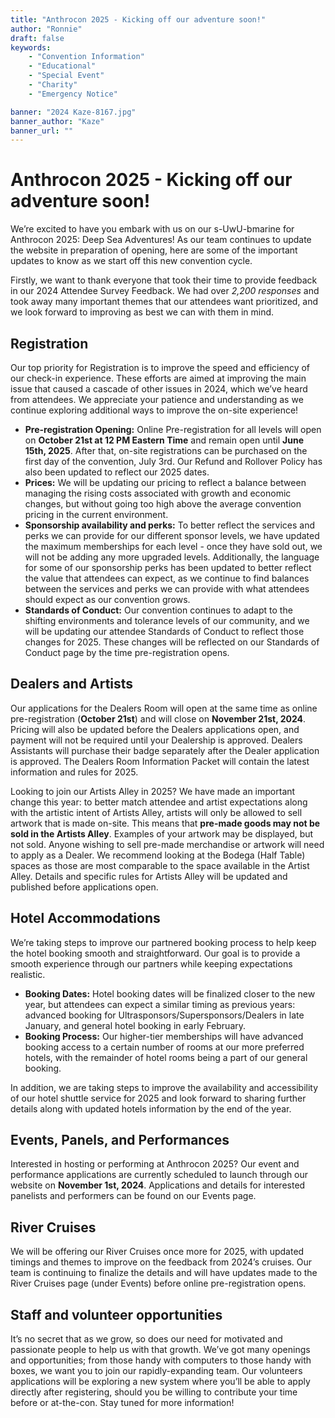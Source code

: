 ```yaml
---
title: "Anthrocon 2025 - Kicking off our adventure soon!"
author: "Ronnie"
draft: false
keywords:
    - "Convention Information"
    - "Educational"
    - "Special Event"
    - "Charity"
    - "Emergency Notice"

banner: "2024 Kaze-8167.jpg"
banner_author: "Kaze"
banner_url: ""
---
```


# Anthrocon 2025 - Kicking off our adventure soon!

We’re excited to have you embark with us on our s-UwU-bmarine for Anthrocon 2025: Deep Sea Adventures! As our team continues to update the website in preparation of opening, here are some of the important updates to know as we start off this new convention cycle.

Firstly, we want to thank everyone that took their time to provide feedback in our 2024 Attendee Survey Feedback. We had over *2,200 responses* and took away many important themes that our attendees want prioritized, and we look forward to improving as best we can with them in mind.

## Registration

Our top priority for Registration is to improve the speed and efficiency of our check-in experience. These efforts are aimed at improving the main issue that caused a cascade of other issues in 2024, which we’ve heard from attendees. We appreciate your patience and understanding as we continue exploring additional ways to improve the on-site experience!

- **Pre-registration Opening:** Online Pre-registration for all levels will open on **October 21st at 12 PM Eastern Time** and remain open until **June 15th, 2025**. After that, on-site registrations can be purchased on the first day of the convention, July 3rd. Our Refund and Rollover Policy has also been updated to reflect our 2025 dates.
- **Prices:** We will be updating our pricing to reflect a balance between managing the rising costs associated with growth and economic changes, but without going too high above the average convention pricing in the current environment.
- **Sponsorship availability and perks:** To better reflect the services and perks we can provide for our different sponsor levels, we have updated the maximum memberships for each level - once they have sold out, we will not be adding any more upgraded levels. Additionally, the language for some of our sponsorship perks has been updated to better reflect the value that attendees can expect, as we continue to find balances between the services and perks we can provide with what attendees should expect as our convention grows.
- **Standards of Conduct:** Our convention continues to adapt to the shifting environments and tolerance levels of our community, and we will be updating our attendee Standards of Conduct to reflect those changes for 2025. These changes will be reflected on our Standards of Conduct page by the time pre-registration opens.

## Dealers and Artists

Our applications for the Dealers Room will open at the same time as online pre-registration (**October 21st**) and will close on **November 21st, 2024**. Pricing will also be updated before the Dealers applications open, and payment will not be required until your Dealership is approved. Dealers Assistants will purchase their badge separately after the Dealer application is approved. The Dealers Room Information Packet will contain the latest information and rules for 2025.

Looking to join our Artists Alley in 2025? We have made an important change this year: to better match attendee and artist expectations along with the artistic intent of Artists Alley, artists will only be allowed to sell artwork that is made on-site. This means that **pre-made goods may not be sold in the Artists Alley**. Examples of your artwork may be displayed, but not sold. Anyone wishing to sell pre-made merchandise or artwork will need to apply as a Dealer. We recommend looking at the Bodega (Half Table) spaces as those are most comparable to the space available in the Artist Alley. Details and specific rules for Artists Alley will be updated and published before applications open.

## Hotel Accommodations

We’re taking steps to improve our partnered booking process to help keep the hotel booking smooth and straightforward. Our goal is to provide a smooth experience through our partners while keeping expectations realistic.

- **Booking Dates:** Hotel booking dates will be finalized closer to the new year, but attendees can expect a similar timing as previous years: advanced booking for Ultrasponsors/Supersponsors/Dealers in late January, and general hotel booking in early February.
- **Booking Process:** Our higher-tier memberships will have advanced booking access to a certain number of rooms at our more preferred hotels, with the remainder of hotel rooms being a part of our general booking.

In addition, we are taking steps to improve the availability and accessibility of our hotel shuttle service for 2025 and look forward to sharing further details along with updated hotels information by the end of the year.

## Events, Panels, and Performances

Interested in hosting or performing at Anthrocon 2025? Our event and performance applications are currently scheduled to launch through our website on **November 1st, 2024**. Applications and details for interested panelists and performers can be found on our Events page.

## River Cruises

We will be offering our River Cruises once more for 2025, with updated timings and themes to improve on the feedback from 2024’s cruises. Our team is continuing to finalize the details and will have updates made to the River Cruises page (under Events) before online pre-registration opens.

## Staff and volunteer opportunities

It’s no secret that as we grow, so does our need for motivated and passionate people to help us with that growth. We’ve got many openings and opportunities; from those handy with computers to those handy with boxes, we want you to join our rapidly-expanding team. Our volunteers applications will be exploring a new system where you’ll be able to apply directly after registering, should you be willing to contribute your time before or at-the-con. Stay tuned for more information!
